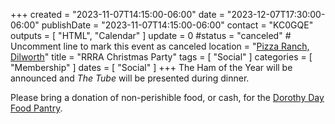 +++
created = "2023-11-07T14:15:00-06:00"
date = "2023-12-07T17:30:00-06:00"
publishDate = "2023-11-07T14:15:00-06:00"
contact = "KC0GQE"
outputs = [ "HTML", "Calendar" ]
update = 0
#status = "canceled"	# Uncomment line to mark this event as canceled	
location = "[Pizza Ranch, Dilworth](/places/pizza-ranch-dilworth/)"
title = "RRRA Christmas Party"
tags = [ "Social" ]
categories = [ "Membership" ]
dates = [ "Social" ]
+++
The Ham of the Year will be announced and *The Tube* will be presented
during dinner.

Please bring a donation of non-perishible food, or cash, for the
[Dorothy Day Food Pantry](http://www.fmddh.org/food-pantry/).
